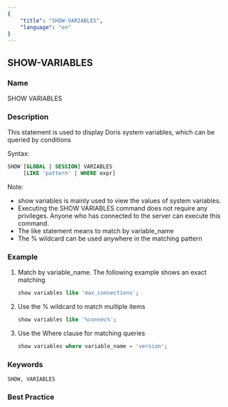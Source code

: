 ```yaml
---
{
    "title": "SHOW-VARIABLES",
    "language": "en"
}
---
```


<!--
Licensed to the Apache Software Foundation (ASF) under one
or more contributor license agreements.  See the NOTICE file
distributed with this work for additional information
regarding copyright ownership.  The ASF licenses this file
to you under the Apache License, Version 2.0 (the
"License"); you may not use this file except in compliance
with the License.  You may obtain a copy of the License at

  http://www.apache.org/licenses/LICENSE-2.0

Unless required by applicable law or agreed to in writing,
software distributed under the License is distributed on an
"AS IS" BASIS, WITHOUT WARRANTIES OR CONDITIONS OF ANY
KIND, either express or implied.  See the License for the
specific language governing permissions and limitations
under the License.
-->

## SHOW-VARIABLES

### Name

SHOW VARIABLES

### Description

This statement is used to display Doris system variables, which can be queried by conditions

Syntax:

````sql
SHOW [GLOBAL | SESSION] VARIABLES
     [LIKE 'pattern' | WHERE expr]
````

Note:

- show variables is mainly used to view the values of system variables.
- Executing the SHOW VARIABLES command does not require any privileges. Anyone who has connected to the server can execute this command.
- The like statement means to match by variable_name
- The % wildcard can be used anywhere in the matching pattern

### Example

1. Match by variable_name. The following example shows an exact matching

    ```sql
    show variables like 'max_connections';
    ````

2. Use the % wildcard to match multiple items

    ```sql
    show variables like '%connec%';
    ````

3. Use the Where clause for matching queries

    ```sql
    show variables where variable_name = 'version';
    ````

### Keywords

    SHOW, VARIABLES

### Best Practice

